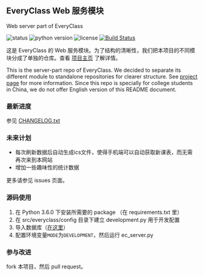 ## EveryClass Web 服务模块
Web server part of EveryClass

![status](https://img.shields.io/badge/status-stable-green.svg)
![python version](https://img.shields.io/badge/python-3.6-blue.svg)
![license](https://img.shields.io/badge/license-MPL_2.0-orange.svg)
[![Build Status](https://travis-ci.org/fr0der1c/EveryClass-server.svg?branch=develop)](https://travis-ci.org/fr0der1c/EveryClass-server)

这是 EveryClass 的 Web 服务模块。为了结构的清晰性，我们把本项目的不同模块分成了单独的仓库。查看 [项目主页](https://github.com/fr0der1c/EveryClass) 了解详情。

This is the server-part repo of EveryClass. We decided to separate its different module to standalone repositories for clearer structure. See [project page](https://github.com/fr0der1c/EveryClass) for more information. Since this repo is specially for college students in China, we do not offer English version of this README document.

### 最新进度
参见 [CHANGELOG.txt](https://github.com/fr0der1c/EveryClass-server/blob/master/CHANGELOG.txt)

### 未来计划
- 每次刷新数据后自动生成ics文件，使得手机端可以自动获取新课表，而无需再次来到本网站
- 增加一些趣味性的统计数据

更多请参见 issues 页面。

### 源码使用
1. 在 Python 3.6.0 下安装所需要的 package （在 requirements.txt 里）
2. 在 src/everyclass/config 目录下建立 development.py 用于开发配置
3. 导入数据库（[在这里](https://github.com/fr0der1c/EveryClass-collector/tree/master/sql)）
4. 配置环境变量`MODE`为`DEVELOPMENT`，然后运行 ec_server.py

### 参与改进
fork 本项目，然后 pull request。